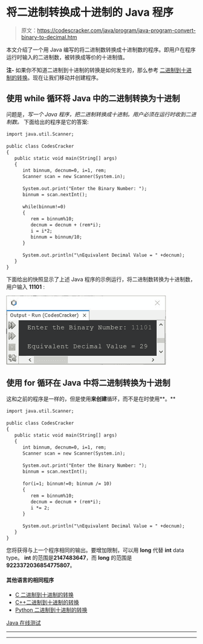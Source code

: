 # 将二进制转换成十进制的 Java 程序

> 原文：<https://codescracker.com/java/program/java-program-convert-binary-to-decimal.htm>

本文介绍了一个用 Java 编写的将二进制数转换成十进制数的程序。即用户在程序运行时输入的二进制数，被转换成等价的十进制值。

**注-** 如果你不知道二进制到十进制的转换是如何发生的，那么参考 [二进制到十进制的转换](/computer-fundamental/binary-to-decimal.htm)。现在让我们移动并创建程序。

## 使用 while 循环将 Java 中的二进制转换为十进制

问题是，*写一个 Java 程序，把二进制转换成十进制。用户必须在运行时收到二进制数。* 下面给出的程序是它的答案:

```
import java.util.Scanner;

public class CodesCracker
{
   public static void main(String[] args)
   {
      int binnum, decnum=0, i=1, rem;
      Scanner scan = new Scanner(System.in);

      System.out.print("Enter the Binary Number: ");
      binnum = scan.nextInt();

      while(binnum!=0)
      {
         rem = binnum%10;
         decnum = decnum + (rem*i);
         i = i*2;
         binnum = binnum/10;
      }

      System.out.println("\nEquivalent Decimal Value = " +decnum);
   }
}
```

下面给出的快照显示了上述 Java 程序的示例运行，将二进制数转换为十进制数，用户输入 **11101** :

![java convert binary to decimal](img/1bb6954110b9cfcc3382d73559d2d801.png)

## 使用 for 循环在 Java 中将二进制转换为十进制

这和之前的程序是一样的，但是使用**来创建**循环，而不是在时使用**。**

```
import java.util.Scanner;

public class CodesCracker
{
   public static void main(String[] args)
   {
      int binnum, decnum=0, i=1, rem;
      Scanner scan = new Scanner(System.in);

      System.out.print("Enter the Binary Number: ");
      binnum = scan.nextInt();

      for(i=1; binnum!=0; binnum /= 10)
      {
         rem = binnum%10;
         decnum = decnum + (rem*i);
         i *= 2;
      }

      System.out.println("\nEquivalent Decimal Value = " +decnum);
   }
}
```

您将获得与上一个程序相同的输出。要增加限制，可以用 **long** 代替 **int** data type。 **int** 的范围是**2147483647**，而 **long** 的范围是**9223372036854775807**。

#### 其他语言的相同程序

*   [C 二进制到十进制的转换](/c/program/c-program-convert-binary-to-decimal.htm)
*   [C++二进制到十进制的转换](/cpp/program/cpp-program-convert-binary-to-decimal.htm)
*   [Python 二进制到十进制的转换](/python/program/python-program-convert-binary-to-decimal.htm)

[Java 在线测试](/exam/showtest.php?subid=1)

* * *

* * *